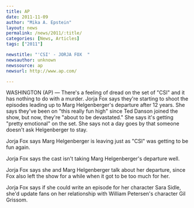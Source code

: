```yaml
---
title: AP
date: 2011-11-09
author: "Mika A. Epstein"
layout: news
permalink: /news/2011/:title/
categories: [News, Articles]
tags: ["2011"]

newstitle: "'CSI' - JORJA FOX  "
newsauthor: unknown  
newssource: ap  
newsurl: http://www.ap.com/  

---
```


WASHINGTON (AP) &#8212; There's a feeling of dread on the set of "CSI" and it has nothing to do with a murder. Jorja Fox says they're starting to shoot the episodes leading up to Marg Helgenberger's departure after 12 years. She says they've been on "this really fun high" since Ted Danson joined the show, but now, they're "about to be devastated." She says it's getting "pretty emotional" on the set. She says not a day goes by that someone doesn't ask Helgenberger to stay. 

Jorja Fox says Marg Helgenberger is leaving just as "CSI" was getting to be fun again.

Jorja Fox says the cast isn't taking Marg Helgenberger's departure well. 

Jorja Fox says she and Marg Helgenberger talk about her departure, since Fox also left the show for a while when it got to be too much for her.

Jorja Fox says if she could write an episode for her character Sara Sidle, she'd update fans on her relationship with William Petersen's character Gil Grissom.  

